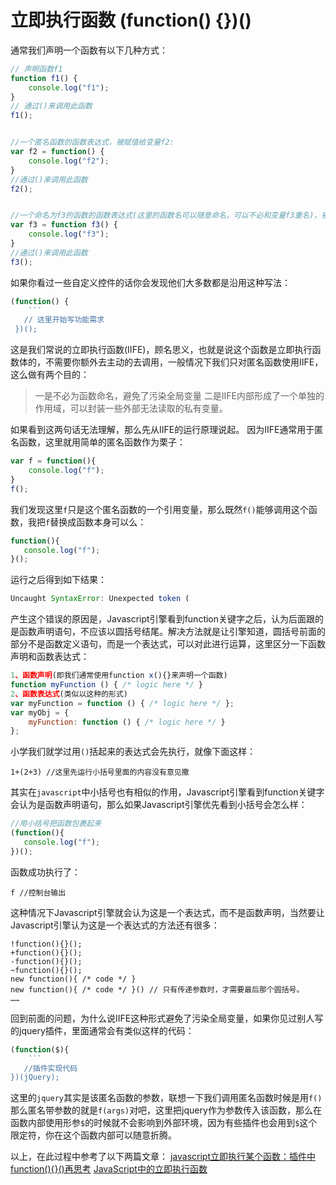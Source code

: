 # 立即执行函数 (function() {})()



通常我们声明一个函数有以下几种方式：

```javascript
// 声明函数f1
function f1() {
    console.log("f1");
}
// 通过()来调用此函数
f1();


//一个匿名函数的函数表达式，被赋值给变量f2:
var f2 = function() {
    console.log("f2");
}
//通过()来调用此函数
f2();


//一个命名为f3的函数的函数表达式(这里的函数名可以随意命名，可以不必和变量f3重名)，被赋值给变量f3:
var f3 = function f3() {
    console.log("f3");
}
//通过()来调用此函数
f3();
```

如果你看过一些自定义控件的话你会发现他们大多数都是沿用这种写法：

~~~javascript
(function() {
    ```
   // 这里开始写功能需求
 })();  
~~~

这是我们常说的立即执行函数(IIFE)，顾名思义，也就是说这个函数是立即执行函数体的，不需要你额外去主动的去调用，一般情况下我们只对匿名函数使用IIFE，这么做有两个目的：

> 一是不必为函数命名，避免了污染全局变量 二是IIFE内部形成了一个单独的作用域，可以封装一些外部无法读取的私有变量。

如果看到这两句话无法理解，那么先从IIFE的运行原理说起。 因为IIFE通常用于匿名函数，这里就用简单的匿名函数作为栗子：

```javascript
var f = function(){
    console.log("f");
}
f();
```

我们发现这里`f`只是这个匿名函数的一个引用变量，那么既然`f()`能够调用这个函数，我把`f`替换成函数本身可以么：

```javascript
function(){
   console.log("f");    
}();
```

运行之后得到如下结果：

```javascript
Uncaught SyntaxError: Unexpected token (
```

产生这个错误的原因是，Javascript引擎看到function关键字之后，认为后面跟的是函数声明语句，不应该以圆括号结尾。解决方法就是让引擎知道，圆括号前面的部分不是函数定义语句，而是一个表达式，可以对此进行运算，这里区分一下函数声明和函数表达式：

```javascript
1、函数声明(即我们通常使用function x(){}来声明一个函数)
function myFunction () { /* logic here */ }
2、函数表达式(类似以这种的形式)
var myFunction = function () { /* logic here */ };
var myObj = {
    myFunction: function () { /* logic here */ }
};
```

小学我们就学过用`()`括起来的表达式会先执行，就像下面这样：

```
1+(2+3) //这里先运行小括号里面的内容没有意见撒
```

其实在`javascript`中小括号也有相似的作用，Javascript引擎看到function关键字会认为是函数声明语句，那么如果Javascript引擎优先看到小括号会怎么样：

```javascript
//用小括号把函数包裹起来
(function(){
   console.log("f");    
})();
```

函数成功执行了：

```
f //控制台输出
```

这种情况下Javascript引擎就会认为这是一个表达式，而不是函数声明，当然要让Javascript引擎认为这是一个表达式的方法还有很多：

```
!function(){}();
+function(){}();
-function(){}();
~function(){}();
new function(){ /* code */ }
new function(){ /* code */ }() // 只有传递参数时，才需要最后那个圆括号。
……
```

回到前面的问题，为什么说IIFE这种形式避免了污染全局变量，如果你见过别人写的jquery插件，里面通常会有类似这样的代码：

~~~javascript
(function($){
    ```
   //插件实现代码
})(jQuery);
~~~

这里的`jquery`其实是该匿名函数的参数，联想一下我们调用匿名函数时候是用`f()`那么匿名带参数的就是`f(args)`对吧，这里把jquery作为参数传入该函数，那么在函数内部使用形参`$`的时候就不会影响到外部环境，因为有些插件也会用到`$`这个限定符，你在这个函数内部可以随意折腾。

以上，在此过程中参考了以下两篇文章：
[javascript立即执行某个函数：插件中function(){}()再思考](http://www.tangshuang.net/2020.html)
[JavaScript中的立即执行函数](https://segmentfault.com/a/1190000003902899)
